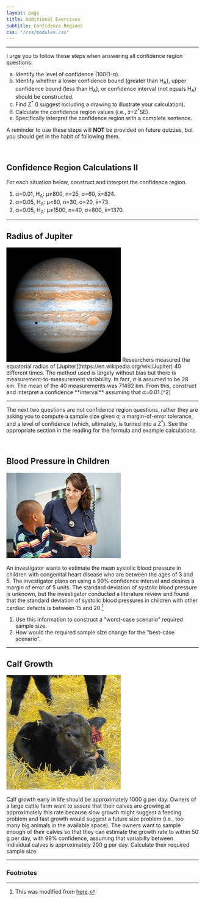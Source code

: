 ```yaml
---
layout: page
title: Additional Exercises
subtitle: Confidence Regions
css: "/css/modules.css"
---
```


----

<div class="alert alert-success">
I urge you to follow these steps when answering all confidence region questions:
<ol type="a">
  <li>Identify the level of confidence (100(1-&alpha;).</li>
  <li>Identify whether a lower confidence bound (greater than H<sub>A</sub>), upper confidence bound (less than H<sub>A</sub>), or confidence interval (not equals H<sub>A</sub>) should be constructed.</li>
  <li>Find Z<sup>*</sup> (I suggest including a drawing to illustrate your calculation).</li>
  <li>Calculate the confidence region values (i.e., x&#772;+Z<sup>*</sup>SE).</li>
  <li>Specifically interpret the confidence region with a complete sentence.</li>
</ol>
A reminder to use these steps will <strong>NOT</strong> be provided on future quizzes, but you should get in the habit of following them.
</div>

&nbsp;

## Confidence Region Calculations II

For each situation below, construct and interpret the confidence region.

1. &alpha;=0.01, H<sub>A</sub>: &mu;&#8800;800, n=25, &sigma;=60, x&#772;=824.
1. &alpha;=0.05, H<sub>A</sub>: &mu;<80, n=30, &sigma;=20, x&#772;=73.
1. &alpha;=0.05, H<sub>A</sub>: &mu;&#8800;1500, n=40, &sigma;=800, x&#772;=1370.

----

## Radius of Jupiter
<img src="zimgs/jupiter.jpg" alt="Jupiter" class="img-right">
Researchers measured the equatorial radius of [Jupiter](https://en.wikipedia.org/wiki/Jupiter) 40 different times. The method used is largely without bias but there is measurement-to-measurement variability. In fact, &sigma; is assumed to be 28 km. The mean of the 40 measurements was 71492 km. From this, construct and interpret a confidence **interval** assuming that &alpha;=0.01.[^2]

----

<div class="alert alert-success">
The next two questions are not confidence region questions, rather they are asking you to compute a sample size given &sigma;, a margin-of-error tolerance, and a level of confidence (which, ultimately, is turned into a Z<sup>*</sup>). See the appropriate section in the reading for the formula and example calculations.
</div>

&nbsp;

## Blood Pressure in Children
<img src="zimgs/bloodpressure2.jpg" alt="Blood Pressure" class="img-right">

An investigator wants to estimate the mean systolic blood pressure in children with congenital heart disease who are between the ages of 3 and 5. The investigator plans on using a 99% confidence interval and desires a margin of error of 5 units. The standard deviation of systolic blood pressure is unknown, but the investigator conducted a literature review and found that the standard deviation of systolic blood pressures in children with other cardiac defects is between 15 and 20.[^1]

1. Use this information to construct a "worst-case scenario" required sample size.
1. How would the required sample size change for the "best-case scenario".

----

## Calf Growth
<img src="zimgs/calf.jpg" alt="Calf" class="img-right">

Calf growth early in life should be approximately 1000 g per day. Owners of a large cattle farm want to assure that their calves are growing at approximately this rate because slow growth might suggest a feeding problem and fast growth would suggest a future size problem (i.e., too many big animals in the available space). The owners want to sample enough of their calves so that they can estimate the growth rate to within 50 g per day, with 99% confidence, assuming that variabilty between individual calves is approximately 200 g per day. Calculate their required sample size.

----

### Footnotes

[^1]: This was modified from [here](http://sphweb.bumc.bu.edu/otlt/MPH-Modules/BS/BS704_Power/BS704_Power3.html).
